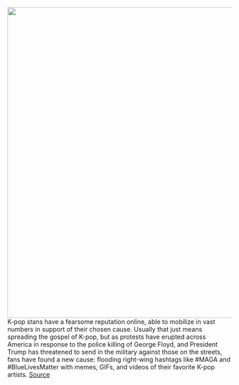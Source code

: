 <img src='https://cdn.vox-cdn.com/thumbor/T7CRhWYyJF_M8alZbrA2BxMJ-Vk=/0x0:2050x1318/1200x800/filters:focal(861x495:1189x823)/cdn.vox-cdn.com/uploads/chorus_image/image/66888023/DSC04941_2.0.jpg' width='700px' /><br/>
K-pop stans have a fearsome reputation online, able to mobilize in vast numbers in support of their chosen cause. Usually that just means spreading the gospel of K-pop, but as protests have erupted across America in response to the police killing of George Floyd, and President Trump has threatened to send in the military against those on the streets, fans have found a new cause: flooding right-wing hashtags like #MAGA and #BlueLivesMatter with memes, GIFs, and videos of their favorite K-pop artists.
<a href='https://www.theverge.com/2020/6/3/21278950/k-pop-stans-social-media-flooding-hashtags-bluelivesmatter-maga'> Source <a/>